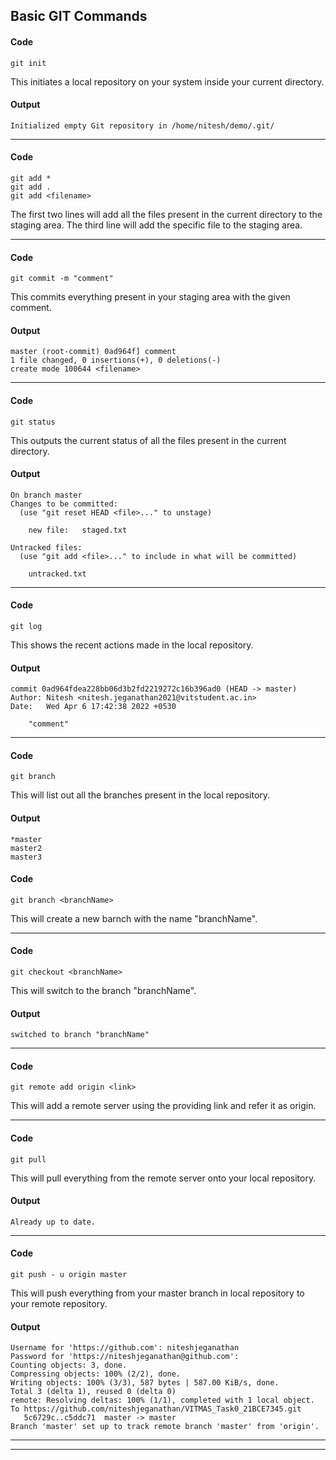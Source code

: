 ## Basic GIT Commands

#### Code
```
git init
```

This initiates a local repository on your system inside your current directory. 

#### Output
```
Initialized empty Git repository in /home/nitesh/demo/.git/
```
---

#### Code
```
git add * 
git add . 
git add <filename>
```

The first two lines will add all the files present in the current directory to the staging area. The third line will add the specific file to the staging area. 

---

#### Code
```
git commit -m "comment"
```

This commits everything present in your staging area with the given comment.  

#### Output
```
master (root-commit) 0ad964f] comment
1 file changed, 0 insertions(+), 0 deletions(-)
create mode 100644 <filename>

```
---

#### Code
```
git status
```

This outputs the current status of all the files present in the current directory. 

#### Output
```
On branch master
Changes to be committed:
  (use "git reset HEAD <file>..." to unstage)

	new file:   staged.txt

Untracked files:
  (use "git add <file>..." to include in what will be committed)

	untracked.txt

```
---

#### Code
```
git log
```

This shows the recent actions made in the local repository. 

#### Output
```
commit 0ad964fdea228bb06d3b2fd2219272c16b396ad0 (HEAD -> master)
Author: Nitesh <nitesh.jeganathan2021@vitstudent.ac.in>
Date:   Wed Apr 6 17:42:38 2022 +0530

    "comment"

```
---

#### Code
```
git branch
```

This will list out all the branches present in the local repository. 

#### Output
```
*master
master2
master3
```

#### Code
```
git branch <branchName>
```

This will create a new barnch with the name "branchName". 

---

#### Code 
```
git checkout <branchName>
```

This will switch to the branch "branchName".

#### Output
```
switched to branch "branchName"
```

---

#### Code
``` 
git remote add origin <link>
```

This will add a remote server using the providing link and refer it as origin. 

---

#### Code 
```
git pull 
``` 

This will pull everything from the remote server onto your local repository. 

#### Output 
``` 
Already up to date.
```
--- 

#### Code 
``` 
git push - u origin master 
```

This will push everything from your master branch in local repository to your remote repository.

#### Output 
```
Username for 'https://github.com': niteshjeganathan
Password for 'https://niteshjeganathan@github.com': 
Counting objects: 3, done.
Compressing objects: 100% (2/2), done.
Writing objects: 100% (3/3), 587 bytes | 587.00 KiB/s, done.
Total 3 (delta 1), reused 0 (delta 0)
remote: Resolving deltas: 100% (1/1), completed with 1 local object.
To https://github.com/niteshjeganathan/VITMAS_Task0_21BCE7345.git
   5c6729c..c5ddc71  master -> master
Branch 'master' set up to track remote branch 'master' from 'origin'.
```
---
---

